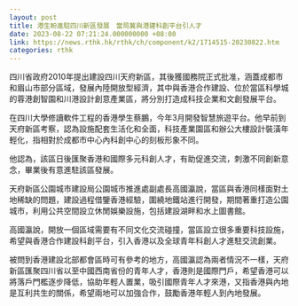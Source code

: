 ```yaml
---
layout: post
title: 港生盼進駐四川新區發展　當局冀與港建科創平台引人才
date: 2023-08-22 07:21:24.000000000 +08:00
link: https://news.rthk.hk/rthk/ch/component/k2/1714515-20230822.htm
categories: rthk
---
```


四川省政府2010年提出建設四川天府新區，其後獲國務院正式批准，涵蓋成都市和眉山市部分區域，發展內陸開放型經濟，其中與香港合作建設、位於當區科學城的蓉港創智園和川港設計創意產業區，將分別打造成科技企業和文創發展平台。

在四川大學修讀軟件工程的香港學生蔡鵬，今年3月開發智慧旅遊平台。他早前到天府新區考察，認為設施配套生活化和全面，科技產業園區和辦公大樓設計裝潢年輕化，指相對於成都市中心內科創中心的刻板形象不同。

他認為，該區日後匯聚香港和國際多元科創人才，有助促進交流，刺激不同創新意念，畢業後有意進駐該區發展。

天府新區公園城市建設局公園城市推進處副處長高國瀛說，當區與香港同樣面對土地稀缺的問題，建設過程借鑒香港經驗，圍繞地鐵站進行開發，期間著重打造公園城市，利用公共空間設立休閒娛樂設施，包括建設湖畔和水上圖書館。

高國瀛說，開放一個區域需要有不同文化交流碰撞，當區設立很多重要科技設施，希望與香港合作建設科創平台，引入香港以及全球青年科創人才進駐交流創業。

被問到香港建設北部都會區時可有參考的地方，高國瀛認為兩者情況不一樣，天府新區匯聚四川省以至中國西南省份的青年人才，香港則是國際門戶，希望香港可以將落戶門檻逐步降低，協助年輕人置業，吸引國際青年人才來港，又指香港與內地是互利共生的關係，希望兩地可以加強合作，鼓勵香港年輕人到內地發展。
